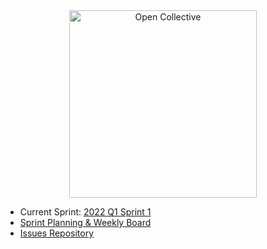 
<div align="center">
  <a href="https://opencollective.com/" target="_blank" rel="noopener noreferrer">
    <img width="300" src="https://opencollective.com/public/images/opencollectivelogo.svg" alt="Open Collective">
  </a>
</div>

  <ul>
    <li>Current Sprint: <a href="/opencollective/opencollective/issues/5149">2022 Q1 Sprint 1</a></li>
    <li><a href="/orgs/opencollective/projects/5">Sprint Planning & Weekly Board</a></li>
    <li><a href="/opencollective/opencollective/issues">Issues Repository</a></li>
  </ul>
